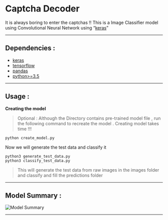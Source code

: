 # Captcha Decoder
It is always boring to enter the captchas !!
This is a Image Classifier model using Convolutional Neural Network using “[keras](https://keras.io/)”


----------
## **Dependencies** :
- [keras](https://keras.io/)
- [tensorflow](https://www.tensorflow.org/install/)
- [pandas](https://pandas.pydata.org/pandas-docs/stable/install.html)
- [python>=3.5](https://www.python.org/downloads/)


----------
## **Usage** :

**Creating the model** 


> Optional : Although the Directory contains pre-trained model file , run the following command to recreate the model . 
> Creating model takes time !!!


    python create_model.py

Now we will generate the test data and classify it 


    python3 generate_test_data.py
    python3 classify_test_data.py


> This will generate the test data from raw images in the images folder and classify and fill the predictions folder


----------


## **Model Summary :**
![Model Summary](https://d2mxuefqeaa7sj.cloudfront.net/s_33937C6A55F95E62EB36CF09C88A4C6343500DC1428A858E8AA303E053C2D218_1526580115301_summary.png)



----------


